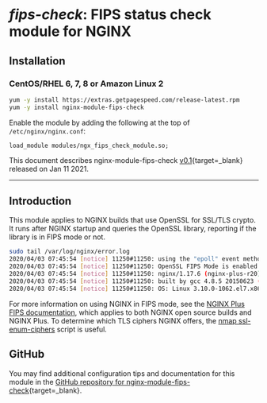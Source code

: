 # *fips-check*: FIPS status check module for NGINX


## Installation

### CentOS/RHEL 6, 7, 8 or Amazon Linux 2

```bash
yum -y install https://extras.getpagespeed.com/release-latest.rpm
yum -y install nginx-module-fips-check
```

Enable the module by adding the following at the top of `/etc/nginx/nginx.conf`:

```nginx
load_module modules/ngx_fips_check_module.so;
```


This document describes nginx-module-fips-check [v0.1](https://github.com/ogarrett/nginx-fips-check-module/releases/tag/v0.1){target=_blank} 
released on Jan 11 2021.
    
<hr />

## Introduction

This module applies to NGINX builds that use OpenSSL for SSL/TLS crypto.  It runs after 
NGINX startup and queries the OpenSSL library, reporting if the library is in FIPS mode or not.

```sh
sudo tail /var/log/nginx/error.log
2020/04/03 07:45:54 [notice] 11250#11250: using the "epoll" event method
2020/04/03 07:45:54 [notice] 11250#11250: OpenSSL FIPS Mode is enabled
2020/04/03 07:45:54 [notice] 11250#11250: nginx/1.17.6 (nginx-plus-r20)
2020/04/03 07:45:54 [notice] 11250#11250: built by gcc 4.8.5 20150623 (Red Hat 4.8.5-36) (GCC)
2020/04/03 07:45:54 [notice] 11250#11250: OS: Linux 3.10.0-1062.el7.x86_64
```

For more information on using NGINX in FIPS mode, see the [NGINX Plus FIPS documentation], which applies to both NGINX open source builds and NGINX Plus. To determine which TLS ciphers NGINX offers, the [nmap ssl-enum-ciphers] script is useful.

  [NGINX Plus FIPS documentation]:https://docs.nginx.com/nginx/fips-compliance-nginx-plus/
  [nmap ssl-enum-ciphers]:https://nmap.org/nsedoc/scripts/ssl-enum-ciphers.html

## GitHub

You may find additional configuration tips and documentation for this module in the [GitHub repository for 
nginx-module-fips-check](https://github.com/ogarrett/nginx-fips-check-module){target=_blank}.